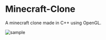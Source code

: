 # Minecraft-Clone

A minecraft clone made in C++ using OpenGL.

![sample](https://i.imgur.com/881FWOO.png)
